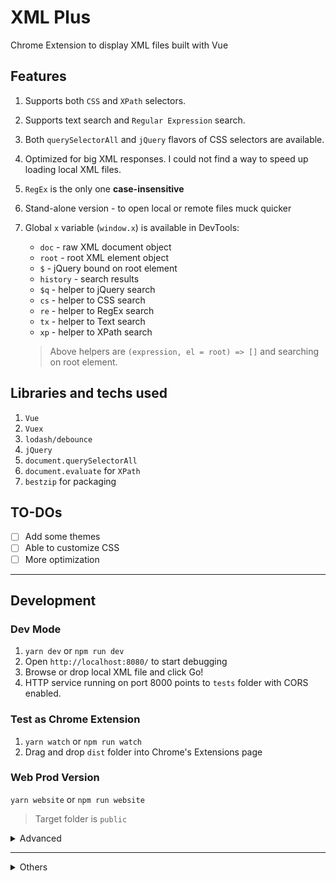 # XML Plus

Chrome Extension to display XML files built with Vue

## Features

1. Supports both `CSS` and `XPath` selectors.
2. Supports text search and `Regular Expression` search.
3. Both `querySelectorAll` and `jQuery` flavors of CSS selectors are available.
4. Optimized for big XML responses. I could not find a way to speed up loading local XML files.
5. `RegEx` is the only one **case-insensitive**
6. Stand-alone version - to open local or remote files muck quicker
7. Global `x` variable (`window.x`) is available in DevTools:
    * `doc` - raw XML document object
    * `root` - root XML element object
    * `$` - jQuery bound on root element
    * `history` - search results
    * `$q` - helper to jQuery search
    * `cs` - helper to CSS search
    * `re` - helper to RegEx search
    * `tx` - helper to Text search
    * `xp` - helper to XPath search

    > Above helpers are `(expression, el = root) => []` and searching on root element.

## Libraries and techs used

1. `Vue`
2. `Vuex`
3. `lodash/debounce`
4. `jQuery`
5. `document.querySelectorAll`
6. `document.evaluate` for `XPath`
7. `bestzip` for packaging

## TO-DOs

- [ ] Add some themes
- [ ] Able to customize CSS
- [ ] More optimization

---

## Development

### Dev Mode

1. `yarn dev` or `npm run dev`
2. Open `http://localhost:8080/` to start debugging
3. Browse or drop local XML file and click Go!
4. HTTP service running on port 8000 points to `tests` folder with CORS enabled.

### Test as Chrome Extension

1. `yarn watch` or `npm run watch`
2. Drag and drop `dist` folder into Chrome's Extensions page

### Web Prod Version

`yarn website` or `npm run website`

> Target folder is `public`

<details><summary>Advanced</summary>

#### Proxy

 You can also pass `PROXY` env variable to enable proxy. For example,

```bash
PROXY="https://my.proxy/get?url=" yarn website
```

When fetching `https://foo.bar/baz.xml`, it will get `https://my.proxy/get?url=https%3A%2F%2Ffoo.bar%2Fbaz.xml` instead. You can implement your own proxy with [CORS](https://developer.mozilla.org/en-US/docs/Web/HTTP/CORS).

There is an example for [webtask](https://webtask.io):

```js
const fetch = require('node-fetch');
const zlib = require('zlib');

module.exports = async (context, req, res) => {
  const { url } = context.query;
  const useCache = !context.query['nocache'];
  if (!url) {
    res.writeHead(400, { 'Content-Type': 'text/plain'});
    res.end('Required query string "url"');
    return;
  }

  console.log(url);
  try {
    const response = await fetch(url);
    const { headers } = response;
    Array.from(headers.keys()).forEach((key) => {
      if (key === 'content-type') {
        res.setHeader('Content-Type', headers.get(key));
      }
    });

    res.writeHead(response.status, {
      'access-control-allow-origin': '*',
      'Content-Encoding': 'deflate',
      'Cache-Control': useCache ? 'max-age=3600' : 'max-age=0',
    });

    const buf = await response.buffer();
    zlib.deflate(buf, function (_, result) {
      res.end(result);
    });
  } catch (e) {
    console.log(e);
    res.writeHead(500, { 'Content-Type': 'text/plain'});
    res.end(e.message);
  }
};
```
</details>

---

<details><summary>Others</summary>

## Benchmarks

### Candidates

1. Chrome - the browser itself
2. `** * *** ****` - Another Extension available on Chrome Store and open-sourced on Github. Will use `X` to represent it.
3. XML Plus

### Method

1. Serve XML files on localhost
2. Open Chrome Developer Tools
3. Turn-on/off Extension to test
4. Kill the tab in Chrome Task Manager to avoid memory operation
5. Empty Cache and Hard Reload XML file via local network
6. Repeat step 4 to 5 and skip the first read.

> Since Extension `X` needs more time to render the page, I put some extra code to calculate real time. The code is something like:

    ```js
    document.addEventListener('readystatechange', function() {
      console.time('ready');
      // ... main code
    });

    // Inside another function
    function xxx() {
      sendMessage(..., function () {
        // ...
        sendMessage(..., function () {
          // ... it will generate DOM here
          setTimeout(() => {
            console.timeEnd('ready');
          }, 0);
        });
      });
    }
    ```

### Results

1. Round 1: 2MiB XML file (Total 41248 nodes; Max Depth: 5)
    * Chrome: 14.55s, 14.34s, 15.19s
    * X: 3.54s + 1141ms, 3.46s + 738ms, 2.94s + 898ms
    * XML Plus: 4.12s, 3.89s. 4.18s

2. Round 2: 5.2MiB XML file (Total 113126 nodes; Max Depth: 4)
    * Chrome: 34.10s, 34.82s, 33.9s (7.7s~8.0s `DOMContentLoaded`)
    * X: 8.50s + 3968ms, 8.74s + 3976ms, 8.44s + 3965ms (7.7s~8.0s `DOMContentLoaded`)
    * XML Plus: 7.32s, 7.30s, 7.50s (4.8s~5.0s `DOMContentLoaded`)

3. Round 3: 14.4MiB XML file (Total 307067 nodes; Max Depth: 4)
    * Chrome: 3.2min (~42s `DOMContentLoaded`)
    * X: 43.72s + 17449ms (~42s `DOMContentLoaded`)
    * XML Plus: 22.32s, 24.01s, 22.04s (13.6s~15.8s `DOMContentLoaded`)

* Some Conclusions:
    1. `DOMContentLoaded` is not avoidable.
    2. `text/xml` and `application/xml` take much longer time than `text/plain` which I used. If you know a better way to make Chrome avoid rendering while processing responses, please let me know!
    3. Chrome will take 1.1min+ If you don't End Process in Task Manager. It will take much longer if the tab used too much memory.
    4. In Round 2 you can see the styles of X will be applied after `ready`, while in Round 3 it took 7s+ to apply styles.

### Environment

```
Windows 10 1803 x64
Intel i7-6700K
32G RAM
Chrome v71.0.3578.98 x64
```

## FAQ

* Have you tried even bigger file?

    > Yes I did. I loaded a 38.7MiB XML (Total 824347 nodes; Max Depth: 4). It took 45s to get `DOMContentLoaded` and spent another ~30s to get the result.

* Can XML Plus be even faster?

    > Yes. I am planning to avoid going through all nodes at the beginning when the document is ready. Move it to a background worker so it should immediately get a meaningful result after `DOMContentLoaded`.

* Can you improve the speed of loading local XML files?

    > Probably I can't. I tried really hard but seems like Chrome will always do a stupid loading.

* Will you provide a standalone version?

    > Yes. I have a plan. Maybe later I will make an Electron version.

</details>
